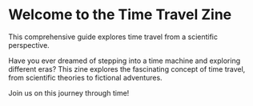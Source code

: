 
# Welcome to the Time Travel Zine

This comprehensive guide explores time travel from a scientific perspective.

Have you ever dreamed of stepping into a time machine and exploring different eras? This zine explores the fascinating concept of time travel, from scientific theories to fictional adventures.

Join us on this journey through time!
